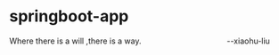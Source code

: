# springboot-app
Where there is a will ,there is a way.
                                      --xiaohu-liu
